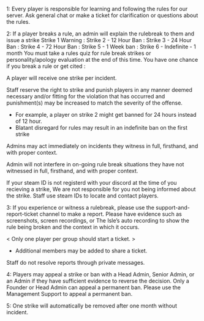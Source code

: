 1: Every player is responsible for learning and following the rules for our server. Ask general chat or make a ticket for clarification or questions about the rules.

2: If a player breaks a rule, an admin will explain the rulebreak to them and issue a strike
    Strike 1  Warning                                                                                                                  :
    Strike 2 - 12 Hour Ban                                                                                                             :
    Strike 3 - 24 Hour Ban                                                                                                             :
    Strike 4 - 72 Hour Ban                                                                                                             :
    Strike 5 - 1 Week ban                                                                                                              :
    Strike 6 - Indefinite - 1 month You must take a rules quiz for rule break strikes or personality/apology evaluation at the end of this time. You have one chance if you break a rule or get cited                                                                        :

 A player will receive one strike per incident.
 
   Staff reserve the right to strike and punish players in any manner deemed necessary and/or fitting for the violation that has occurred and punishment(s) may be increased to match the severity of the offense.   
  * For example, a player on strike 2 might get banned for 24 hours instead of 12 hour.                                                
  * Blatant disregard for rules may result in an indefinite ban on the first strike

 Admins may act immediately on incidents they witness in full, firsthand, and with proper context.

 Admin will not interfere in on-going rule break situations they have not witnessed in full, firsthand, and with proper context.

 If your steam ID is not registerd with your discord at the time of you recieving a strike, We are not responsible for you not being informed about the strike. Staff use steam IDs to locate and contact players. 
 
3: If you experience or witness a rulebreak, please use the support-and-report-ticket channel to make a report.
 Please have evidence such as screenshots, screen recordings, or The Isle’s auto recording to show the rule being broken and the context in which it occurs.

 < Only one player per group should start a ticket. >
  * Additional members may be added to share a ticket.

 Staff do not resolve reports through private messages.
 
4: Players may appeal a strike or ban with a Head Admin, Senior Admin, or an Admin if they have sufficient evidence to reverse the decision.
Only a Founder or Head Admin can appeal a permanent ban. Please use the Management Support to appeal a permanent ban.
 
5: One strike will automatically be removed after one month without incident.
